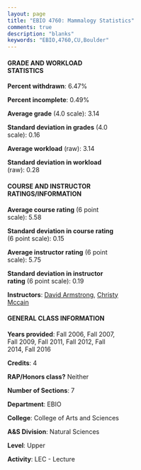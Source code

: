 ```yaml
---
layout: page
title: "EBIO 4760: Mammalogy Statistics"
comments: true
description: "blanks"
keywords: "EBIO,4760,CU,Boulder"
---
```

<head>
<script src="https://ajax.googleapis.com/ajax/libs/jquery/2.1.3/jquery.min.js"></script>
<script src="https://dl.dropboxusercontent.com/s/pc42nxpaw1ea4o9/highcharts.js?dl=0"></script>
<!-- <script src="../assets/js/highcharts.js"></script> -->
<style type="text/css">@font-face {
	font-family: "Bebas Neue";
	src: url(https://www.filehosting.org/file/details/544349/BebasNeue Regular.otf) format("opentype");
	}
	h1.Bebas { 
		font-family: "Bebas Neue", Verdana, Tahoma;
	}
</style>
</head>
<body>
	<div id="container" style="float: right; width: 45%; height: 88%; margin-left: 2.5%; margin-right: 2.5%;"></div>
	<script language="JavaScript">
		$(document).ready(function() {
		var chart = {type: 'column'};
		var title = {text: 'Grade Distribution'};
		var xAxis = {categories: ['A','B','C','D','F'],crosshair: true};
		var yAxis = {min: 0,title: {text: 'Percentage'}};
		var tooltip = {headerFormat: '<center><b><span style="font-size:20px">{point.key}</span></b></center>',
		               pointFormat: '<td style="padding:0"><b>{point.y:.1f}%</b></td>',
		               footerFormat: '</table>',shared: true,useHTML: true};
		var plotOptions = {column: {pointPadding: 0.0,borderWidth: 0}};  
		var credits = {enabled: false};var series= [{name: 'Percent',data: [40.59,35.89,21.08,1.13,1.31,]}];
		var json = {};
		json.chart = chart;
		json.title = title;
		json.tooltip = tooltip;
		json.xAxis = xAxis;
		json.yAxis = yAxis;  
		json.series = series;
		json.plotOptions = plotOptions;  
		json.credits = credits;
		$('#container').highcharts(json);
	});
	</script>
</body>
			   
#### GRADE AND WORKLOAD STATISTICS

**Percent withdrawn**: 6.47%

**Percent incomplete**: 0.49%

**Average grade** (4.0 scale): 3.14

**Standard deviation in grades** (4.0 scale): 0.16

**Average workload** (raw): 3.14

**Standard deviation in workload** (raw): 0.28

#### COURSE AND INSTRUCTOR RATINGS/INFORMATION

**Average course rating** (6 point scale): 5.58

**Standard deviation in course rating** (6 point scale): 0.15

**Average instructor rating** (6 point scale): 5.75

**Standard deviation in instructor rating** (6 point scale): 0.19

**Instructors**: <a href='../../instructors/David_Armstrong'>David Armstrong</a>, <a href='../../instructors/Christy_Mccain'>Christy Mccain</a>

#### GENERAL CLASS INFORMATION

**Years provided**: Fall 2006, Fall 2007, Fall 2009, Fall 2011, Fall 2012, Fall 2014, Fall 2016

**Credits**: 4

**RAP/Honors class?** Neither

**Number of Sections**: 7

**Department**: EBIO

**College**: College of Arts and Sciences

**A&S Division**: Natural Sciences

**Level**: Upper

**Activity**: LEC - Lecture
